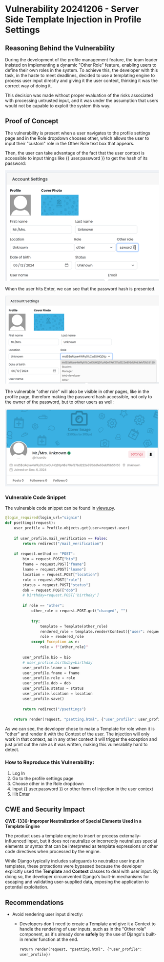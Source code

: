 # Vulnerability 20241206 - Server Side Template Injection in Profile Settings

## Reasoning Behind the Vulnerability

During the development of the profile management feature, the team leader insisted on implementing a dynamic "Other Role" feature, enabling users to define their own roles in the system. To achieve this, the developer with this task, in the haste to meet deadlines, decided to use a templating engine to process user input directly and giving it the user context, thinking it was the correct way of doing it.

This decision was made without proper evaluation of the risks associated with processing untrusted input, and it was under the assumption that users would not be capable to exploit the system this way.

## Proof of Concept
The vulnerability is present when a user navigates to the profile settings page and in the Role dropdown chooses other, which allows the user to input their "custom" role in the Other Role text box that appears.

Then, the user can take advantage of the fact that the user context is accessible to input things like {{ user.password }} to get the hash of its password:

![img1](ssti_other_role_1.png)

When the user hits Enter, we can see that the password hash is presented.

![img2](ssti_other_role_2.png)

The vulnerable "other role" will also be visible in other pages, like in the profile page, therefore making the password hash accessible, not only to the owner of the password, but to other users as well:

![img3](ssti_other_role_3.png)

### Vulnerable Code Snippet

The vulnerable code snippet can be found in [views.py](/app/project/views.py).
```python
@login_required(login_url="signin")
def psettings(request):
    user_profile = Profile.objects.get(user=request.user)

    if user_profile.mail_verification == False:
        return redirect("/mail_verification")

    if request.method == "POST":
        bio = request.POST["bio"]
        fname = request.POST["fname"]
        lname = request.POST["lname"]
        location = request.POST["location"]
        role = request.POST["role"]
        status = request.POST["status"]
        dob = request.POST["dob"]
        # birthday=request.POST['birthday']

        if role == "other":
            other_role = request.POST.get("changed", "")
            
            try:
                template = Template(other_role)
                rendered_role = template.render(Context({"user": request.user}))
                role = rendered_role
            except Exception as e:
                role = f"{other_role}"

        user_profile.bio = bio
        # user_profile.birthday=birthday
        user_profile.lname = lname
        user_profile.fname = fname
        user_profile.role = role
        user_profile.dob = dob
        user_profile.status = status
        user_profile.location = location
        user_profile.save()

        return redirect("/psettings")

    return render(request, "psetting.html", {"user_profile": user_profile})
```

As we can see, the developer chose to make a Template for role when it is "other" and render it with the Context of the user. The injection will only work in that context, as in any other context it will trigger the exception and just print out the role as it was written, making this vulnerability hard to detect.

### How to Reproduce this Vulnerability:
1. Log In
2. Go to the profile settings page
3. Choose other in the Role dropdown
4. Input {{ user.password }} or other form of injection in the user context
5. Hit Enter

## CWE and Security Impact
**CWE-1336: Improper Neutralization of Special Elements Used in a Template Engine**

The product uses a template engine to insert or process externally-influenced input, but it does not neutralize or incorrectly neutralizes special elements or syntax that can be interpreted as template expressions or other code directives when processed by the engine.

While Django typically includes safeguards to neutralize user input in templates, these protections were bypassed because the developer explicitly used the **Template** and **Context** classes to deal with user input. By doing so, the developer circumvented Django's built-in mechanisms for escaping and validating user-supplied data, exposing the application to potential exploitation.

## Recommendations
- Avoid rendering user input directly:
    - Developers don't need to create a Template and give it a Context to handle the rendering of user inputs, such as in the "Other role" component, as it's already done __safely__ by the use of Django's built-in render function at the end.
        
        ```return render(request, "psetting.html", {"user_profile": user_profile})```